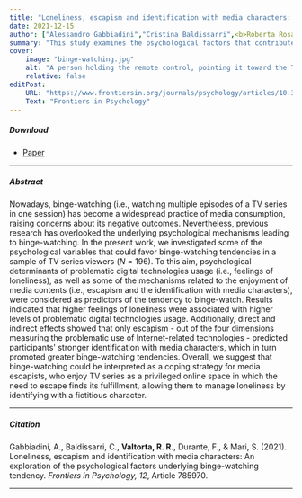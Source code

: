 ```yaml
---
title: "Loneliness, escapism and identification with media characters: An exploration of the psychological factors underlying binge-watching tendency" 
date: 2021-12-15
author: ["Alessandro Gabbiadini","Cristina Baldissarri",<b>Roberta Rosa Valtorta</b>,"Federica Durante","Silvia Mari"]
summary: "This study examines the psychological factors that contribute to binge-watching tendencies, examining how loneliness, escapism, and identification with media characters influence the tendency to watch multiple TV episodes in one sitting."
cover:
    image: "binge-watching.jpg"
    alt: "A person holding the remote control, pointing it toward the TV"
    relative: false
editPost:
    URL: "https://www.frontiersin.org/journals/psychology/articles/10.3389/fpsyg.2021.785970/full"
    Text: "Frontiers in Psychology"
---
```


##### Download

<ul>

<li><a href="binge-watching.pdf" target="_blank">Paper</a></li>

</ul>

------------------------------------------------------------------------

##### Abstract

Nowadays, binge-watching (i.e., watching multiple episodes of a TV series in one session) has become a widespread practice of media consumption, raising concerns about its negative outcomes. Nevertheless, previous research has overlooked the underlying psychological mechanisms leading to binge-watching. In the present work, we investigated some of the psychological variables that could favor binge-watching tendencies in a sample of TV series viewers (*N* = 196). To this aim, psychological determinants of problematic digital technologies usage (i.e., feelings of loneliness), as well as some of the mechanisms related to the enjoyment of media contents (i.e., escapism and the identification with media characters), were considered as predictors of the tendency to binge-watch. Results indicated that higher feelings of loneliness were associated with higher levels of problematic digital technologies usage. Additionally, direct and indirect effects showed that only escapism - out of the four dimensions measuring the problematic use of Internet-related technologies - predicted participants' stronger identification with media characters, which in turn promoted greater binge-watching tendencies. Overall, we suggest that binge-watching could be interpreted as a coping strategy for media escapists, who enjoy TV series as a privileged online space in which the need to escape finds its fulfillment, allowing them to manage loneliness by identifying with a fictitious character.

------------------------------------------------------------------------

##### Citation

Gabbiadini, A., Baldissarri, C., **Valtorta, R. R.**, Durante, F., & Mari, S. (2021). Loneliness, escapism and identification with media characters: An exploration of the psychological factors underlying binge-watching tendency. *Frontiers in Psychology, 12*, Article 785970.

------------------------------------------------------------------------
